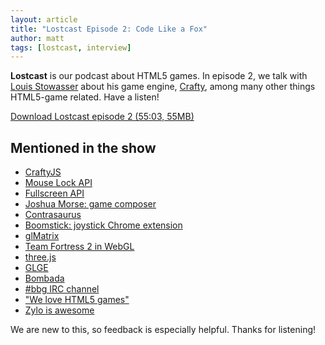 ```yaml
---
layout: article
title: "Lostcast Episode 2: Code Like a Fox"
author: matt
tags: [lostcast, interview]
---
```

**Lostcast** is our podcast about HTML5 games.
In episode 2, we talk with [Louis Stowasser][1] about his game engine, [Crafty][2], among many other things HTML5-game related. Have a listen!

<a class="download-podcast" href="http://media.lostdecadegames.com/lostcast/lostcast_episode_2_code_like_a_fox.mp3">
	Download Lostcast episode 2 (55:03, 55MB)
</a>

## Mentioned in the show

* [CraftyJS](http://craftyjs.com/)
* [Mouse Lock API](http://blog.sethladd.com/2011/09/mouse-lock-for-html5-fps-games.html)
* [Fullscreen API](http://jlongster.com/2011/11/21/canvas.html)
* [Joshua Morse: game composer](http://jmflava.com/)
* [Contrasaurus](http://contrasaur.us/)
* [Boomstick: joystick Chrome extension](https://chrome.google.com/webstore/detail/ibghgpidpbpnhdgmncpbhioaohmgkigo)
* [glMatrix](https://github.com/toji/gl-matrix)
* [Team Fortress 2 in WebGL](http://blog.tojicode.com/2011/10/source-engine-levels-in-webgl-video.html)
* [three.js](https://github.com/mrdoob/three.js)
* [GLGE](http://www.glge.org/)
* [Bombada](http://playbombada.appspot.com/)
* [#bbg IRC channel](irc://irc.freenode.net/#bbg)
* ["We love HTML5 games"](https://twitter.com/#!/sethladd/status/131255803696001024/photo/1)
* [Zylo is awesome](http://shrines.rpgclassics.com/genesis/shiningforce/zylo.shtml)

We are new to this, so feedback is especially helpful. Thanks for listening!

[1]: http://twitter.com/#!/louisstow
[2]: http://craftyjs.com/
